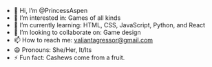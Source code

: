 - 👋 Hi, I’m @PrincessAspen
- 👀 I’m interested in: Games of all kinds
- 🌱 I’m currently learning: HTML, CSS, JavaScript, Python, and React
- 💞️ I’m looking to collaborate on: Game design
- 📫 How to reach me: valiantagressor@gmail.com
- 😄 Pronouns: She/Her, It/Its
- ⚡ Fun fact: Cashews come from a fruit.

<!---
PrincessAspen/PrincessAspen is a ✨ special ✨ repository because its `README.md` (this file) appears on your GitHub profile.
You can click the Preview link to take a look at your changes.
--->
